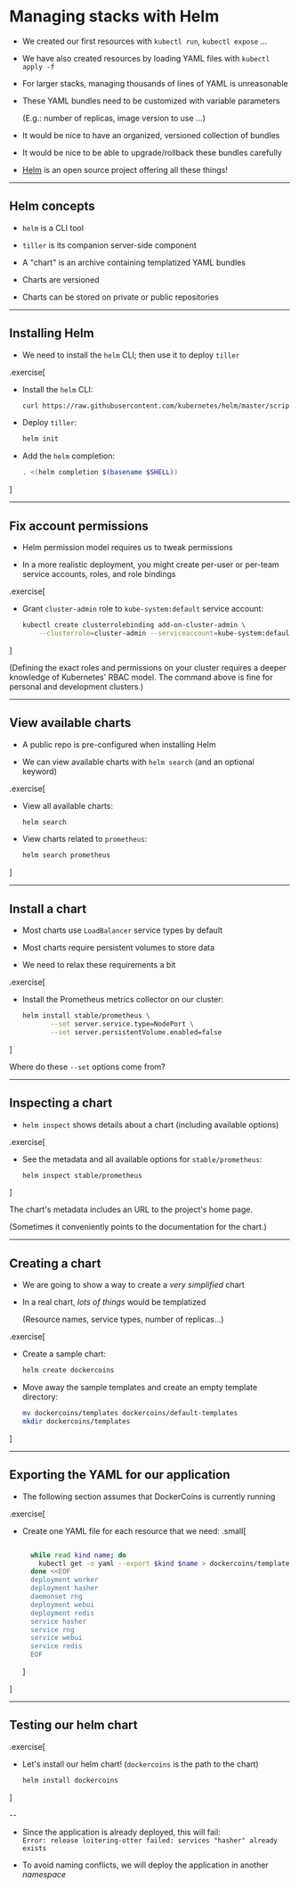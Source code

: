 # Managing stacks with Helm

- We created our first resources with `kubectl run`, `kubectl expose` ...

- We have also created resources by loading YAML files with `kubectl apply -f`

- For larger stacks, managing thousands of lines of YAML is unreasonable

- These YAML bundles need to be customized with variable parameters

  (E.g.: number of replicas, image version to use ...)

- It would be nice to have an organized, versioned collection of bundles

- It would be nice to be able to upgrade/rollback these bundles carefully

- [Helm](https://helm.sh/) is an open source project offering all these things!

---

## Helm concepts

- `helm` is a CLI tool

- `tiller` is its companion server-side component

- A "chart" is an archive containing templatized YAML bundles

- Charts are versioned

- Charts can be stored on private or public repositories

---

## Installing Helm

- We need to install the `helm` CLI; then use it to deploy `tiller`

.exercise[

- Install the `helm` CLI:
  ```bash
  curl https://raw.githubusercontent.com/kubernetes/helm/master/scripts/get | bash
  ```

- Deploy `tiller`:
  ```bash
  helm init
  ```

- Add the `helm` completion:
  ```bash
  . <(helm completion $(basename $SHELL))
  ```

]

---

## Fix account permissions

- Helm permission model requires us to tweak permissions

- In a more realistic deployment, you might create per-user or per-team
  service accounts, roles, and role bindings

.exercise[

- Grant `cluster-admin` role to `kube-system:default` service account:
  ```bash
  kubectl create clusterrolebinding add-on-cluster-admin \
      --clusterrole=cluster-admin --serviceaccount=kube-system:default
  ```

]

(Defining the exact roles and permissions on your cluster requires
a deeper knowledge of Kubernetes' RBAC model. The command above is
fine for personal and development clusters.)

---

## View available charts

- A public repo is pre-configured when installing Helm

- We can view available charts with `helm search` (and an optional keyword)

.exercise[

- View all available charts:
  ```bash
  helm search
  ```

- View charts related to `prometheus`:
  ```bash
  helm search prometheus
  ```

]

---

## Install a chart

- Most charts use `LoadBalancer` service types by default

- Most charts require persistent volumes to store data

- We need to relax these requirements a bit

.exercise[

- Install the Prometheus metrics collector on our cluster:
  ```bash
  helm install stable/prometheus \
         --set server.service.type=NodePort \
         --set server.persistentVolume.enabled=false
  ```

]

Where do these `--set` options come from?

---

## Inspecting a chart

- `helm inspect` shows details about a chart (including available options)

.exercise[

- See the metadata and all available options for `stable/prometheus`:
  ```bash
  helm inspect stable/prometheus
  ```

]

The chart's metadata includes an URL to the project's home page.

(Sometimes it conveniently points to the documentation for the chart.)

---

## Creating a chart

- We are going to show a way to create a *very simplified* chart

- In a real chart, *lots of things* would be templatized

  (Resource names, service types, number of replicas...)

.exercise[

- Create a sample chart:
  ```bash
  helm create dockercoins
  ```

- Move away the sample templates and create an empty template directory:
  ```bash
  mv dockercoins/templates dockercoins/default-templates
  mkdir dockercoins/templates
  ```

]

---

## Exporting the YAML for our application

- The following section assumes that DockerCoins is currently running

.exercise[

- Create one YAML file for each resource that we need:
  .small[
  ```bash

	while read kind name; do
	  kubectl get -o yaml --export $kind $name > dockercoins/templates/$name-$kind.yaml
	done <<EOF
	deployment worker
	deployment hasher
	daemonset rng
	deployment webui
	deployment redis
	service hasher
	service rng
	service webui
	service redis
	EOF
  ```
  ]

]

---

## Testing our helm chart

.exercise[

- Let's install our helm chart! (`dockercoins` is the path to the chart)
  ```bash
  helm install dockercoins
  ```
]

--

- Since the application is already deployed, this will fail:<br>
`Error: release loitering-otter failed: services "hasher" already exists`

- To avoid naming conflicts, we will deploy the application in another *namespace*
